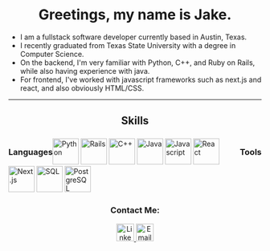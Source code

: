 <h1 align="center">Greetings, my name is Jake.</h1>

* I am a fullstack software developer currently based in Austin, Texas.
* I recently graduated from Texas State University with a degree in Computer Science.
* On the backend, I'm very familiar with Python, C++, and Ruby on Rails, while also having experience with java.
* For frontend, I've worked with javascript frameworks such as next.js and react, and also obviously HTML/CSS.
<hr />

<h2 align="center">Skills </h2>
<h3>
	<span>
		<p style="float: left">Languages</p>
		<p style="float: right">Tools</p>
	</span>
</h3>

<img alt="Python" src="https://raw.githubusercontent.com/jtj60/landing-page/main/Python.png" width="52" />
<img alt="Rails" src="https://raw.githubusercontent.com/jtj60/landing-page/main/rails.png" width="52" />
<img alt="C++" src="https://raw.githubusercontent.com/jtj60/landing-page/main/c++.png" width="52" />
<img alt="Java" src="https://raw.githubusercontent.com/jtj60/landing-page/main/java.png" width="52" />
<img alt="Javascript" src="https://raw.githubusercontent.com/jtj60/landing-page/main/Javascript.png" width="52" />
<a href="https://reactjs.org/"><img alt="React" src="https://raw.githubusercontent.com/jtj60/landing-page/main/React.js.png" width="52" /></a>
<a href="https://nextjs.org/"><img alt="Next.js" src="https://raw.githubusercontent.com/jtj60/landing-page/main/Next.js.png" width="52" /></a>

<img alt="SQL" src="https://raw.githubusercontent.com/jtj60/landing-page/main/sql.png" width="52" />
<a href="https://www.postgresql.org/"><img alt="PostgreSQL" src="https://raw.githubusercontent.com/jtj60/landing-page/main/PostgreSQL.png" width="52" /></a>

<!-- React-Flow -->

<br />

<h3 align="center">Contact Me: </h3>
<div align="center">
<a target="blank" href="https://linkedin.com/in/jacob---johnson">
	<img src="https://raw.githubusercontent.com/jtj60/landing-page/main/Linkedin.png" width="35" alt="Linkedin Logo"/>
</a>
<a href="mailto:jaketjohnson97@gmail.com">
	<img src="https://raw.githubusercontent.com/jtj60/landing-page/main/Email.png" width="35" alt="Email Logo"/>
</a>
</div>
